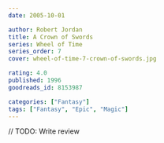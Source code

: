 ```yaml
---
date: 2005-10-01

author: Robert Jordan
title: A Crown of Swords
series: Wheel of Time
series_order: 7
cover: wheel-of-time-7-crown-of-swords.jpg

rating: 4.0
published: 1996
goodreads_id: 8153987

categories: ["Fantasy"]
tags: ["Fantasy", "Epic", "Magic"]
---
```


// TODO: Write review

